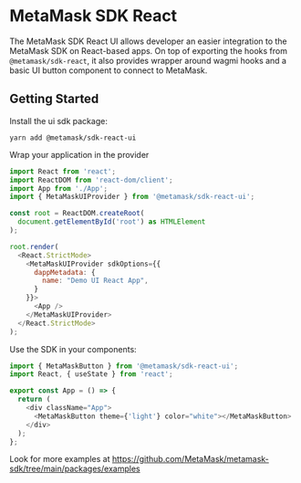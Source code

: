 # MetaMask SDK React

The MetaMask SDK React UI allows developer an easier integration to the MetaMask SDK on React-based apps.
On top of exporting the hooks from `@metamask/sdk-react`, it also provides wrapper around wagmi hooks and a basic UI button component to connect to MetaMask.

## Getting Started

Install the ui sdk package:

```
yarn add @metamask/sdk-react-ui
```

Wrap your application in the provider

```js
import React from 'react';
import ReactDOM from 'react-dom/client';
import App from './App';
import { MetaMaskUIProvider } from '@metamask/sdk-react-ui';

const root = ReactDOM.createRoot(
  document.getElementById('root') as HTMLElement
);

root.render(
  <React.StrictMode>
    <MetaMaskUIProvider sdkOptions={{
      dappMetadata: {
        name: "Demo UI React App",
      }
    }}>
      <App />
    </MetaMaskUIProvider>
  </React.StrictMode>
);
```

Use the SDK in your components:

```js
import { MetaMaskButton } from '@metamask/sdk-react-ui';
import React, { useState } from 'react';

export const App = () => {
  return (
    <div className="App">
      <MetaMaskButton theme={'light'} color="white"></MetaMaskButton>
    </div>
  );
};
```

Look for more examples at https://github.com/MetaMask/metamask-sdk/tree/main/packages/examples
